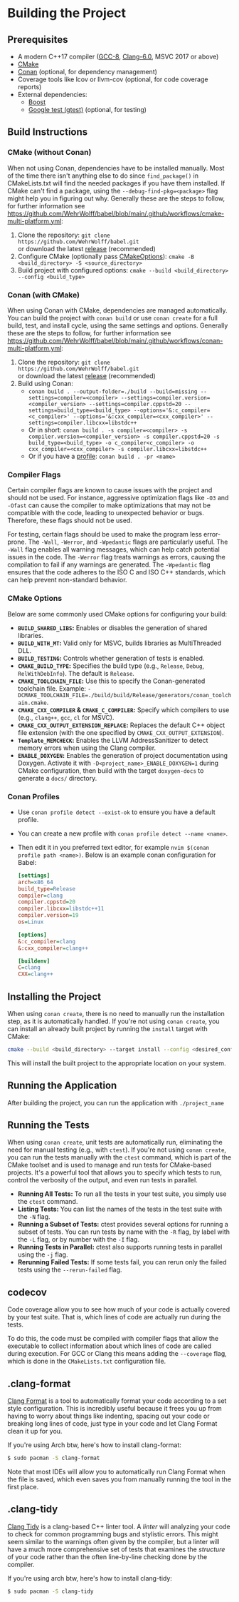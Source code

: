 # Building the Project

## Prerequisites

- A modern C++17 compiler ([GCC-8](https://gcc.gnu.org/), [Clang-6.0](https://clang.llvm.org/), MSVC 2017 or above)
- [CMake](https://cmake.org/)
- [Conan](https://conan.io/) (optional, for dependency management)
- Coverage tools like lcov or llvm-cov (optional, for code coverage reports)
- External dependencies:
    - [Boost](https://www.boost.org/)
    - [Google test (gtest)](https://github.com/google/googletest) (optional, for testing)

## Build Instructions

### CMake (without Conan)

When not using Conan, dependencies have to be installed manually. Most of the time there isn't anything else to do since `find_package()` in CMakeLists.txt will find the needed packages if you have them installed.
If CMake can't find a package, using the `--debug-find-pkg=<package>` flag might help you in figuring out why.
Generally these are the steps to follow, for further information see https://github.com/WehrWolff/babel/blob/main/.github/workflows/cmake-multi-platform.yml:

1. Clone the repository: `git clone https://github.com/WehrWolff/babel.git` <br> or download the latest [release](https://github.com/WehrWolff/babel/releases) (recommended)
2. Configure CMake (optionally pass [CMakeOptions](#cmake-options)): `cmake -B <build_directory> -S <source_directory>`
3. Build project with configured options: `cmake --build <build_directory> --config <build_type>`

### Conan (with CMake)

When using Conan with CMake, dependencies are managed automatically. You can build the project with `conan build` or use `conan create` for a full build, test, and install cycle, using the same settings and options.
Generally these are the steps to follow, for further information see https://github.com/WehrWolff/babel/blob/main/.github/workflows/conan-multi-platform.yml:

1. Clone the repository: `git clone https://github.com/WehrWolff/babel.git` <br> or download the latest [release](https://github.com/WehrWolff/babel/releases) (recommended)
2. Build using Conan:
    - `conan build . --output-folder=./build --build=missing --settings=compiler=<compiler> --settings=compiler.version=<compiler_version> --settings=compiler.cppstd=20 --settings=build_type=<build_type> --options='&:c_compiler=<c_compiler>' --options='&:cxx_compiler=<cxx_compiler>' --settings=compiler.libcxx=libstdc++`
    - Or in short: `conan build . -s compiler=<compiler> -s compiler.version=<compiler_version> -s compiler.cppstd=20 -s build_type=<build_type> -o c_compiler<c_compiler> -o cxx_compiler=<cxx_compiler> -s compiler.libcxx=libstdc++`
    - Or if you have a [profile](#conan-profiles): `conan build . -pr <name>`

### Compiler Flags

Certain compiler flags are known to cause issues with the project and should not be used. For instance, aggressive optimization 
flags like `-O3` and `-Ofast` can cause the compiler to make optimizations that may not be compatible with the code, leading to 
unexpected behavior or bugs. Therefore, these flags should not be used.

For testing, certain flags should be used to make the program less error-prone. The `-Wall`, `-Werror`, and `-Wpedantic` flags are 
particularly useful. The `-Wall` flag enables all warning messages, which can help catch potential issues in the code. The `-Werror` 
flag treats warnings as errors, causing the compilation to fail if any warnings are generated. The `-Wpedantic` flag ensures that 
the code adheres to the ISO C and ISO C++ standards, which can help prevent non-standard behavior.

### CMake Options

Below are some commonly used CMake options for configuring your build:

- **`BUILD_SHARED_LIBS`:** Enables or disables the generation of shared libraries.
- **`BUILD_WITH_MT`:** Valid only for MSVC, builds libraries as MultiThreaded DLL.
- **`BUILD_TESTING`:** Controls whether generation of tests is enabled.
- **`CMAKE_BUILD_TYPE`:** Specifies the build type (e.g., `Release`, `Debug`, `RelWithDebInfo`). The default is `Release`.
- **`CMAKE_TOOLCHAIN_FILE`:** Use this to specify the Conan-generated toolchain file. Example: `-DCMAKE_TOOLCHAIN_FILE=./build/build/Release/generators/conan_toolchain.cmake`.
- **`CMAKE_CXX_COMPILER` & `CMAKE_C_COMPILER`:** Specify which compilers to use (e.g., `clang++`, `gcc`, `cl` for MSVC).
- **`CMAKE_CXX_OUTPUT_EXTENSION_REPLACE`:** Replaces the default C++ object file extension (with the one specified by `CMAKE_CXX_OUTPUT_EXTENSION`).
- **`Template_MEMCHECK`:** Enables the LLVM AddressSanitizer to detect memory errors when using the Clang compiler.
- **`ENABLE_DOXYGEN`:** Enables the generation of project documentation using Doxygen. Activate it with `-D<project_name>_ENABLE_DOXYGEN=1` during CMake configuration, then build with the target `doxygen-docs` to generate a `docs/` directory.

### Conan Profiles

- Use `conan profile detect --exist-ok` to ensure you have a default profile.
- You can create a new profile with `conan profile detect --name <name>`.
- Then edit it in you preferred text editor, for example `nvim $(conan profile path <name>)`. Below is an example conan configuration for Babel:

    ```ini
    [settings]
    arch=x86_64
    build_type=Release
    compiler=clang
    compiler.cppstd=20
    compiler.libcxx=libstdc++11
    compiler.version=19
    os=Linux

    [options]
    &:c_compiler=clang
    &:cxx_compiler=clang++

    [buildenv]
    C=clang
    CXX=clang++
    ```

## Installing the Project

When using `conan create`, there is no need to manually run the installation step, as it is automatically handled. If you're not using `conan create`, you can install an already built project by running the `install` target with CMake:

```bash
cmake --build <build_directory> --target install --config <desired_config>
```

This will install the built project to the appropriate location on your system.

## Running the Application

After building the project, you can run the application with `./project_name`

## Running the Tests

When using `conan create`, unit tests are automatically run, eliminating the need for manual testing (e.g., with `ctest`). If you're not using `conan create`, you can run the tests manually with the `ctest` command, which is part of the CMake toolset and is used to manage and run tests for CMake-based projects. It's a powerful tool that 
allows you to specify which tests to run, control the verbosity of the output, and even run tests in parallel.

- **Running All Tests:** To run all the tests in your test suite, you simply use the `ctest` command.
- **Listing Tests:** You can list the names of the tests in the test suite with the `-N` flag.
- **Running a Subset of Tests:** ctest provides several options for running a subset of tests. You can run tests by name with the `-R` flag,
  by label with the `-L` flag, or by number with the `-I` flag.
- **Running Tests in Parallel:** ctest also supports running tests in parallel using the `-j` flag.
- **Rerunning Failed Tests:** If some tests fail, you can rerun only the failed tests using the `--rerun-failed` flag.

## codecov

Code coverage allow you to see how much of your code is actually covered by your 
test suite. That is, which lines of code are actually run during the tests. 

To do this, the code must be compiled with compiler flags that allow the 
executable to collect information about which lines of code are called during 
execution. For GCC or Clang this means adding the `--coverage` flag, which is 
done in the `CMakeLists.txt` configuration file.

## .clang-format

[Clang Format](https://clang.llvm.org/docs/ClangFormat.html) is a tool to 
automatically format your code according to a set style configuration. This is 
incredibly useful because it frees you up from having to worry about things like 
indenting, spacing out your code or breaking long lines of code, just type in 
your code and let Clang Format clean it up for you.

If you're using Arch btw, here's how to install clang-format:

```bash
$ sudo pacman -S clang-format
```

Note that most IDEs will allow you to automatically run Clang Format when the 
file is saved, which even saves you from manually running the tool in the first 
place.

## .clang-tidy

[Clang Tidy](http://clang.llvm.org/extra/clang-tidy/) is a clang-based C++ 
linter tool. A *linter* will analyzing your code to check for common programming 
bugs and stylistic errors. This might seem similar to the warnings often given 
by the compiler, but a linter will have a much more comprehensive set of tests 
that examines the *structure* of your code rather than the often line-by-line 
checking done by the compiler.  

If you're using arch btw, here's how to install clang-tidy:

```bash
$ sudo pacman -S clang-tidy
```
